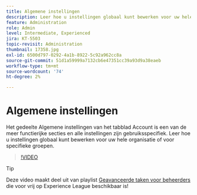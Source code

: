 ```yaml
---
title: Algemene instellingen
description: Leer hoe u instellingen globaal kunt bewerken voor uw hele organisatie of voor specifieke groepen
feature: Administration
role: Admin
level: Intermediate, Experienced
jira: KT-5503
topic-revisit: Administration
thumbnail: 17358.jpg
exl-id: 6500d797-0292-4a1b-8922-5c92a962cc8a
source-git-commit: 51d1a59999a7132cb6e47351cc39a93d9a38eaeb
workflow-type: tm+mt
source-wordcount: '74'
ht-degree: 2%

---
```


# Algemene instellingen

Het gedeelte Algemene instellingen van het tabblad Account is een van de meer functierijke secties en alle instellingen zijn gebruiksspecifiek. Leer hoe u instellingen globaal kunt bewerken voor uw hele organisatie of voor specifieke groepen.

>[!VIDEO](https://video.tv.adobe.com/v/3412507?quality=12&learn=on&hidetitle=true)

>[!TIP]
>
>Deze video maakt deel uit van playlist [ Geavanceerde taken voor beheerders ](https://experienceleague.adobe.com/en/playlists/acrobat-sign-perform-advanced-tasks-administrators) die voor vrij op Experience League beschikbaar is!

